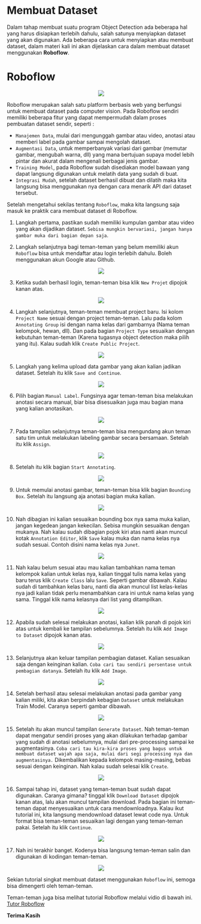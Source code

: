 # Membuat Dataset

Dalam tahap membuat suatu program Object Detection ada beberapa hal yang harus disiapkan terlebih dahulu, salah satunya menyiapkan dataset yang akan digunakan. Ada beberapa cara untuk menyiapkan atau membuat dataset, dalam materi kali ini akan dijelaskan cara dalam membuat dataset menggunakan **Roboflow**.

# Roboflow

<p align="center">
    <img src='/contents/logoRoboflow.png' style="vertical-align:middle">
</p>

Roboflow merupakan salah satu platform berbasis web yang berfungsi untuk membuat dataset pada computer vision. Pada Roboflow sendiri memiliki beberapa fitur yang dapat mempermudah dalam proses pembuatan dataset sendir, seperti :

- `Manajemen Data`, mulai dari mengunggah gambar atau video, anotasi atau memberi label pada gambar sampai mengolah dataset.
- `Augmentasi Data`, untuk memperbanyak variasi dari gambar (memutar gambar, mengubah warna, dll) yang mana bertujuan supaya model lebih pintar dan akurat dalam mengenali berbagai jenis gambar.
- `Training Model`, pada Roboflow sudah disediakan model bawaan yang dapat langsung digunakan untuk melatih data yang sudah di buat.
- `Integrasi Mudah`, setelah dataset berhasil dibuat dan dilatih maka kita langsung bisa menggunakan nya dengan cara menarik API dari dataset tersebut.

Setelah mengetahui sekilas tentang `Roboflow`, maka kita langsung saja masuk ke praktik cara membuat dataset di Roboflow.

1. Langkah pertama, pastikan sudah memiliki kumpulan gambar atau video yang akan dijadikan dataset. `Sebisa mungkin bervariasi, jangan hanya gambar muka dari bagian depan saja`.

2. Langkah selanjutnya bagi teman-teman yang belum memiliki akun `Roboflow` bisa untuk mendaftar atau login terlebih dahulu. Boleh menggunakan akun Google atau Github.

<p align="center">
    <img src='/contents/signinRoboflow.png' style="vertical-align:middle">
</p>

3. Ketika sudah berhasil login, teman-teman bisa klik `New Projet` dipojok kanan atas.

<p align="center">
    <img src='/contents/addnewroboflow.png' style="vertical-align:middle">
</p>

4. Langkah selanjutnya, teman-teman membuat project baru. Isi kolom `Project Name` sesuai dengan project teman-teman. Lalu pada kolom `Annotating Group` isi dengan nama kelas dari gambarnya (Nama teman kelompok, hewan, dll). Dan pada bagian `Project Type` sesuaikan dengan kebutuhan teman-teman (Karena tugasnya object detection maka pilih yang itu). Kalau sudah klik `Create Public Project`.

<p align="center">
    <img src='/contents/createprojectrobo.png' style="vertical-align:middle">
</p>

5. Langkah yang kelima upload data gambar yang akan kalian jadikan dataset. Setelah itu klik `Save and Continue`.

<p align="center">
    <img src='/contents/uploaddatarobo.png' style="vertical-align:middle">
</p>

6. Pilih bagian `Manual Label`. Fungsinya agar teman-teman bisa melakukan anotasi secara manual, biar bisa disesuaikan juga mau bagian mana yang kalian anotasikan.

<p align="center">
    <img src='/contents/manuallabelrobo.png' style="vertical-align:middle">
</p>

7. Pada tampilan selanjutnya teman-teman bisa mengundang akun teman satu tim untuk melakukan labeling gambar secara bersamaan. Setelah itu klik `Assign`.

<p align="center">
    <img src='/contents/addteammatesrobo.png' style="vertical-align:middle">
</p>

8. Setelah itu klik bagian `Start Annotating`.

<p align="center">
    <img src='/contents/annotatingrobo.png' style="vertical-align:middle">
</p>

9. Untuk memulai anotasi gambar, teman-teman bisa klik bagian `Bounding Box`. Setelah itu langsung aja anotasi bagian muka kalian.

<p align="center">
    <img src='/contents/boundingboxrobo.png' style="vertical-align:middle">
</p>

10. Nah dibagian ini kalian sesuaikan bounding box nya sama muka kalian, jangan kegedean jangan kekecilan. Sebisa mungkin sesuaikan dengan mukanya. Nah kalau sudah dibagian pojok kiri atas nanti akan muncul kotak `Annotation Editor`, klik `Save` kalau muka dan nama kelas nya sudah sesuai. Contoh disini nama kelas nya `Junet`.

<p align="center">
    <img src='/contents/anotasimukarobo.png' style="vertical-align:middle">
</p>

11. Nah kalau belum sesuai atau mau kalian tambahkan nama teman kelompok kalian untuk kelas nya, kalian tinggal tulis nama kelas yang baru terus klik `Create Class` lalu `Save`. Seperti gambar dibawah. Kalau sudah di tambahkan kelas baru, nanti dia akan muncul list kelas-kelas nya jadi kalian tidak perlu menambahkan cara ini untuk nama kelas yang sama. Tinggal klik nama kelasnya dari list yang ditampilkan.

<p align="center">
    <img src='/contents/addnewclassrobo.png' style="vertical-align:middle">
</p>

12. Apabila sudah selesai melakukan anotasi, kalian klik panah di pojok kiri atas untuk kembali ke tampilan sebelumnya. Setelah itu klik `Add Image to Dataset` dipojok kanan atas.

<p align="center">
    <img src='/contents/addimagetodatasetrobo.png' style="vertical-align:middle">
</p>

13. Selanjutnya akan keluar tampilan pembagian dataset. Kalian sesuaikan saja dengan keinginan kalian. `Coba cari tau sendiri persentase untuk pembagian datanya`. Setelah itu klik `Add Image`.

<p align="center">
    <img src='/contents/splitdatarobo.png' style="vertical-align:middle">
</p>

14. Setelah berhasil atau selesai melakukan anotasi pada gambar yang kalian miliki, kita akan berpindah kebagian `Dataset` untuk melakukan Train Model. Caranya seperti gambar dibawah.

<p align="center">
    <img src='/contents/traindatasetrobo.png' style="vertical-align:middle">
</p>

15. Setelah itu akan muncul tampilan `Generate Dataset`. Nah teman-teman dapat mengatur sendiri proses yang akan dilakukan terhadap gambar yang sudah di anotasi sebelumnya, mulai dari pre-processing sampai ke augmentasinya. `Coba cari tau kira-kira proses yang bagus untuk membuat dataset wajah apa saja, mulai dari segi processing nya dan augmentasinya.` Dikembalikan kepada kelompok masing-masing, bebas sesuai dengan keinginan. Nah kalau sudah selesai klik `Create`.

<p align="center">
    <img src='/contents/addpreprocessingdatarobo.png' style="vertical-align:middle">
</p>

16. Sampai tahap ini, dataset yang teman-teman buat sudah dapat digunakan. Caranya gimana? tinggal klik `Download Dataset` dipojok kanan atas, lalu akan muncul tampilan download. Pada bagian ini teman-teman dapat menyesuaikan untuk cara mendownloadnya. Kalau ikut tutorial ini, kita langsung mendownload dataset lewat code nya. Untuk format bisa teman-teman sesuaikan lagi dengan yang teman-teman pakai. Setelah itu klik `Continue`.

<p align="center">
    <img src='/contents/downoaddatasetrobo.png' style="vertical-align:middle">
</p>

17. Nah ini terakhir banget. Kodenya bisa langsung teman-teman salin dan digunakan di kodingan teman-teman.

<p align="center">
    <img src='/contents/copyapirobo.png' style="vertical-align:middle">
</p>

Sekian tutorial singkat membuat dataset menggunakan `Roboflow` ini, semoga bisa dimengerti oleh teman-teman.

Teman-teman juga bisa melihat tutorial Roboflow melalui vidio di bawah ini.
[Tutor Roboflow](https://www.youtube.com/watch?v=NenFL5EgY_o)

**Terima Kasih**

